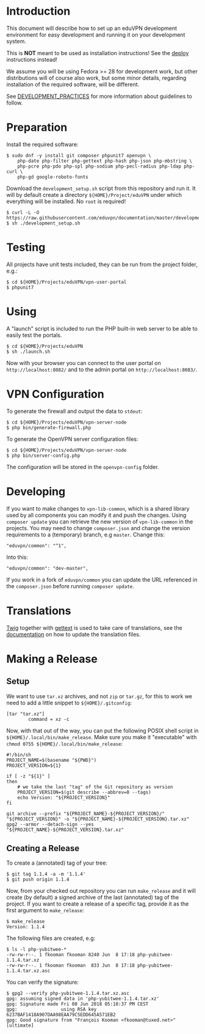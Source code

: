 # Introduction

This document will describe how to set up an eduVPN development environment 
for easy development and running it on your development system. 

This is **NOT** meant to be used as installation instructions! See the 
[deploy](README.md#deployment) instructions instead!

We assume you will be using Fedora >= 28 for development work, but other 
distributions will of course also work, but some minor details, regarding 
installation of the required software, will be different.

See [DEVELOPMENT_PRACTICES](DEVELOPMENT_PRACTICES.md) for more information
about guidelines to follow.

# Preparation

Install the required software:

    $ sudo dnf -y install git composer phpunit7 openvpn \
        php-date php-filter php-gettext php-hash php-json php-mbstring \
        php-pcre php-pdo php-spl php-sodium php-pecl-radius php-ldap php-curl \
        php-gd google-roboto-fonts

Download the `development_setup.sh` script from this repository and run it. It
will by default create a directory `${HOME}/Project/eduVPN` under which 
everything will be installed. No `root` is required!

    $ curl -L -O https://raw.githubusercontent.com/eduvpn/documentation/master/development_setup.sh
    $ sh ./development_setup.sh

# Testing

All projects have unit tests included, they can be run from the project folder,
e.g.: 

    $ cd ${HOME}/Projects/eduVPN/vpn-user-portal
    $ phpunit7

# Using

A "launch" script is included to run the PHP built-in web server to be able
to easily test the portals.

    $ cd ${HOME}/Projects/eduVPN
    $ sh ./launch.sh

Now with your browser you can connect to the user portal on 
`http://localhost:8082/` and to the admin portal on `http://localhost:8083/`.

# VPN Configuration

To generate the firewall and output the data to `stdout`:
    
    $ cd ${HOME}/Projects/eduVPN/vpn-server-node 
    $ php bin/generate-firewall.php

To generate the OpenVPN server configuration files:

    $ cd ${HOME}/Projects/eduVPN/vpn-server-node
    $ php bin/server-config.php

The configuration will be stored in the `openvpn-config` folder.

# Developing

If you want to make changes to `vpn-lib-common`, which is a shared library 
used by all components you can modify it and push the changes. Using 
`composer update` you can retrieve the new version of `vpn-lib-common` in 
the projects. You may need to change `composer.json` and change the version
requirements to a (temporary) branch, e.g `master`. Change this:

    "eduvpn/common": "^1",

Into this:

    "eduvpn/common": "dev-master",

If you work in a fork of `eduvpn/common` you can update the URL referenced in
the `composer.json` before running `composer update`.

# Translations

[Twig](https://twig.symfony.com/) together with 
[gettext](https://secure.php.net/gettext) is used to take care of translations, 
see the 
[documentation](https://twig-extensions.readthedocs.io/en/latest/i18n.html) on
how to update the translation files.

# Making a Release

## Setup

We want to use `tar.xz` archives, and not `zip` or `tar.gz`, for this to work
we need to add a little snippet to `${HOME}/.gitconfig`:

    [tar "tar.xz"]
            command = xz -c

Now, with that out of the way, you can put the following POSIX shell script in
`${HOME}/.local/bin/make_release`. Make sure you make it "executable" with 
`chmod 0755 ${HOME}/.local/bin/make_release`:

    #!/bin/sh
    PROJECT_NAME=$(basename "${PWD}")
    PROJECT_VERSION=${1}

    if [ -z "${1}" ]
    then
        # we take the last "tag" of the Git repository as version
        PROJECT_VERSION=$(git describe --abbrev=0 --tags)
        echo Version: "${PROJECT_VERSION}"
    fi

    git archive --prefix "${PROJECT_NAME}-${PROJECT_VERSION}/" "${PROJECT_VERSION}" -o "${PROJECT_NAME}-${PROJECT_VERSION}.tar.xz"
    gpg2 --armor --detach-sign --yes "${PROJECT_NAME}-${PROJECT_VERSION}.tar.xz"

## Creating a Release

To create a (annotated) tag of your tree:

    $ git tag 1.1.4 -a -m '1.1.4'
    $ git push origin 1.1.4

Now, from your checked out repository you can run `make_release` and it will 
create (by default) a signed archive of the last (annotated) tag of the 
project. If you want to create a release of a specific tag, provide it as the 
first argument to `make_release`:

    $ make_release
    Version: 1.1.4

The following files are created, e.g:

    $ ls -l php-yubitwee-*
    -rw-rw-r--. 1 fkooman fkooman 8240 Jun  8 17:18 php-yubitwee-1.1.4.tar.xz
    -rw-rw-r--. 1 fkooman fkooman  833 Jun  8 17:18 php-yubitwee-1.1.4.tar.xz.asc

You can verify the signature:

    $ gpg2 --verify php-yubitwee-1.1.4.tar.xz.asc
    gpg: assuming signed data in 'php-yubitwee-1.1.4.tar.xz'
    gpg: Signature made Fri 08 Jun 2018 05:18:37 PM CEST
    gpg:                using RSA key 6237BAF1418A907DAA98EAA79C5EDD645A571EB2
    gpg: Good signature from "François Kooman <fkooman@tuxed.net>" [ultimate]
